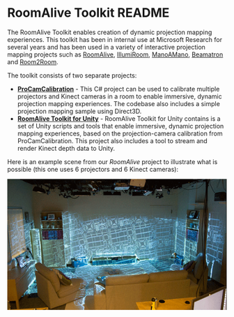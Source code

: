 # RoomAlive Toolkit README

The RoomAlive Toolkit enables creation of dynamic projection mapping experiences. This toolkit has been in internal use at Microsoft Research for several years and has been used in a variety of interactive projection mapping projects such as [RoomAlive](https://www.youtube.com/watch?v=ILb5ExBzHqw), [IllumiRoom](https://www.youtube.com/watch?v=re1EatGRV0w), [ManoAMano](https://www.youtube.com/watch?v=Df7fZAYVAIE), [Beamatron](https://www.youtube.com/watch?v=Z4bdrG8S1FM) and [Room2Room](https://www.youtube.com/watch?v=tRzOqTRxoek). 

The toolkit consists of two separate projects:

* **[ProCamCalibration](ProCamCalibration/)** - This C# project can be used to calibrate multiple projectors and Kinect cameras in a room to enable immersive, dynamic projection mapping experiences. The codebase also includes a simple projection mapping sample using Direct3D.
* **[RoomAlive Toolkit for Unity](RoomAliveToolkitForUnity/)** - RoomAlive Toolkit for Unity contains is a set of Unity scripts and tools that enable immersive, dynamic projection mapping experiences, based on the projection-camera calibration from ProCamCalibration. This project also includes a tool to stream and render Kinect depth data to Unity. 

Here is an example scene from our *RoomAlive* project to illustrate what is possible (this one uses 6 projectors and 6 Kinect cameras):

![RoomAlive Scene](RoomAliveToolkitforUnity/docs/images/Roomalive.png?raw=true) 
